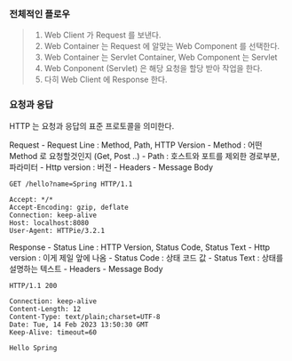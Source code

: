 
### 전체적인 플로우

> 1. Web Client 가 Request 를 보낸다.
> 2. Web Container 는 Request 에 알맞는 Web Component 를 선택한다.
> 	1. Web Container 는 Servlet Container, Web Component 는 Servlet
> 3. Web Conponent (Servlet) 은 해당 요청을 할당 받아 작업을 한다.
> 4. 다히 Web Client 에 Response 한다. 


### 요청과 응답

HTTP 는 요청과 응답의 표준 프로토콜을 의미한다.

Request
	- Request Line : Method, Path, HTTP Version
		- Method : 어떤 Method 로 요청할것인지 (Get, Post ..)
		- Path : 호스트와 포트를 제외한 경로부분, 파라미터
		- Http version : 버전
	- Headers
	- Message Body

```http
GET /hello?name=Spring HTTP/1.1

Accept: */*
Accept-Encoding: gzip, deflate
Connection: keep-alive
Host: localhost:8080
User-Agent: HTTPie/3.2.1
```


Response
	- Status Line : HTTP Version, Status Code, Status Text
		- Http version : 이게 제일 앞에 나옴
		- Status Code : 상태 코드 값
		- Status Text : 상태를 설명하는 텍스트
	- Headers
	- Message Body

```http
HTTP/1.1 200 

Connection: keep-alive
Content-Length: 12
Content-Type: text/plain;charset=UTF-8
Date: Tue, 14 Feb 2023 13:50:30 GMT
Keep-Alive: timeout=60

Hello Spring

```